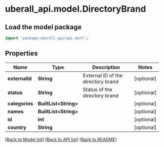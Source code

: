 # uberall_api.model.DirectoryBrand

## Load the model package
```dart
import 'package:uberall_api/api.dart';
```

## Properties
Name | Type | Description | Notes
------------ | ------------- | ------------- | -------------
**externalId** | **String** | External ID of the directory brand | [optional] 
**status** | **String** | Status of the directory brand | [optional] 
**categories** | **BuiltList&lt;String&gt;** |  | [optional] 
**names** | **BuiltList&lt;String&gt;** |  | [optional] 
**id** | **int** |  | [optional] 
**country** | **String** |  | [optional] 

[[Back to Model list]](../README.md#documentation-for-models) [[Back to API list]](../README.md#documentation-for-api-endpoints) [[Back to README]](../README.md)


